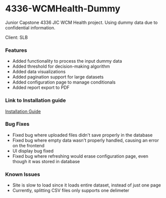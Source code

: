 # 4336-WCMHealth-Dummy

Junior Capstone 4336 JIC WCM Health project. Using dummy data due to confidential information.

Client: SLB

### Features 
- Added functionality to process the input dummy data 
- Added threshold for decision-making algorithm
- Added data visualizations
- Added pagination support for large datasets
- Added configuration page to manage conditionals
- Added report export to PDF

### Link to Installation guide 
[Installation Guide](INSTRUCTIONS.md)

### Bug Fixes
- Fixed bug where uploaded files didn't save properly in the database
- Fixed bug where empty data wasn't properly handled, causing an error on the frontend
- UI display bug fixed 
- Fixed bug where refreshing would erase configuration page, even though it was stored in database

### Known Issues
- Site is slow to load since it loads entire dataset, instead of just one page
- Currently, splitting CSV files only supports one delimeter 
